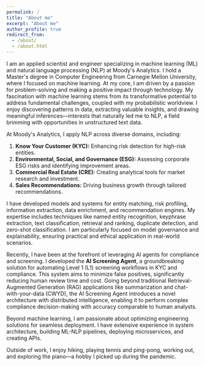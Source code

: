 ```yaml
---
permalink: /
title: "About me"
excerpt: "About me"
author_profile: true
redirect_from: 
  - /about/
  - /about.html
---
```


I am an applied scientist and engineer specializing in machine learning (ML) and natural language processing (NLP) at Moody's Analytics. I hold a Master's degree in Computer Engineering from Carnegie Mellon University, where I focused on machine learning. At my core, I am driven by a passion for problem-solving and making a positive impact through technology. My fascination with machine learning stems from its transformative potential to address fundamental challenges, coupled with my probabilistic worldview. I enjoy discovering patterns in data, extracting valuable insights, and drawing meaningful inferences—interests that naturally led me to NLP, a field brimming with opportunities in unstructured text data.  

At Moody's Analytics, I apply NLP across diverse domains, including:  
1. **Know Your Customer (KYC):** Enhancing risk detection for high-risk entities.  
2. **Environmental, Social, and Governance (ESG):** Assessing corporate ESG risks and identifying improvement areas.  
3. **Commercial Real Estate (CRE):** Creating analytical tools for market research and investment.  
4. **Sales Recommendations:** Driving business growth through tailored recommendations.  

I have developed models and systems for entity matching, risk profiling, information extraction, data enrichment, and recommendation engines. My expertise includes techniques like named entity recognition, keyphrase extraction, text classification, retrieval and ranking, duplicate detection, and zero-shot classification. I am particularly focused on model governance and explainability, ensuring practical and ethical application in real-world scenarios.  

Recently, I have been at the forefront of leveraging AI agents for compliance and screening. I developed the **AI Screening Agent**, a groundbreaking solution for automating Level 1 (L1) screening workflows in KYC and compliance. This system aims to minimize false positives, significantly reducing human review time and cost. Going beyond traditional Retrieval-Augmented Generation (RAG) applications like summarization and chat-with-your-data (CWYD), the AI Screening Agent introduces a novel architecture with distributed intelligence, enabling it to perform complex compliance decision-making with accuracy comparable to human analysts.

Beyond machine learning, I am passionate about optimizing engineering solutions for seamless deployment. I have extensive experience in system architecture, building ML-NLP pipelines, deploying microservices, and creating APIs.  

Outside of work, I enjoy hiking, playing tennis and ping-pong, working out, and exploring the piano—a hobby I picked up during the pandemic.

